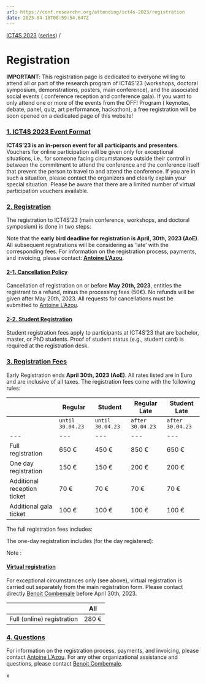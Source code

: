 ```yaml
---
url: https://conf.researchr.org/attending/ict4s-2023/registration
date: 2023-04-18T08:59:54.647Z
---
```


[ICT4S 2023](https://conf.researchr.org/home/ict4s-2023) ([series](https://conf.researchr.org/series/ict4s)) /

Registration
============

**IMPORTANT**: This registration page is dedicated to everyone willing to attend all or part of the research program of
ICT4S’23 (workshops, doctoral symposium, demonstrations, posters, main conference), and the associated social events (
conference reception and conference gala). If you want to only attend one or more of the events from the OFF! Program (
keynotes, debate, panel, quiz, art performance, hackathon), a free registration will be soon opened on a dedicated page
of this website!

### [1\. ICT4S 2023 Event Format](#1-ict4s-2023-event-format)

**ICT4S’23 is an in-person event for all participants and presenters**. Vouchers for online participation will be given
only for exceptional situations, i.e., for someone facing circumstances outside their control in between the commitment
to attend the conference and the conference itself that prevent the person to travel to and attend the conference. If
you are in such a situation, please contact the organizers and clearly explain your special situation. Please be aware
that there are a limited number of virtual participation vouchers available.

### [2\. Registration](#2-registration)

The registration to ICT4S’23 (main conference, workshops, and doctoral symposium) is done in two steps:

Note that the **early bird deadline for registration is April, 30th, 2023 (AoE)**. All subsequent registrations will be
considering as ‘late’ with the corresponding fees. For information on the registration process, payments, and invoicing,
please contact: **[Antoine L’Azou](mailto:antoine.l-azou@irisa.fr)**.

#### [2-1. Cancellation Policy](#2-1-cancellation-policy)

Cancellation of registration on or before **May 20th, 2023**, entitles the registrant to a refund, minus the processing
fees (50€). No refunds will be given after May 20th, 2023. All requests for cancellations must be submitted
to [Antoine L’Azou](mailto:antoine.l-azou@irisa.fr).

#### [2-2. Student Registration](#2-2-student-registration)

Student registration fees apply to participants at ICT4S’23 that are bachelor, master, or PhD students. Proof of student
status (e.g., student card) is required at the registration desk.

### [3\. Registration Fees](#3-registration-fees)

Early Registration ends **April 30th, 2023 (AoE)**. All rates listed are in Euro and are inclusive of all taxes. The
registration fees come with the following rules:

|                             | Regular          | Student          | Regular Late     | Student Late     |
|-----------------------------|------------------|------------------|------------------|------------------|
|                             | `until 30.04.23` | `until 30.04.23` | `after 30.04.23` | `after 30.04.23` |
| ---                         | ---              | ---              | ---              | ---              |
| Full registration           | 650 €            | 450 €            | 850 €            | 650 €            |
| One day registration        | 150 €            | 150 €            | 200 €            | 200 €            |
| Additional reception ticket | 70 €             | 70 €             | 70 €             | 70 €             |
| Additional gala ticket      | 100 €            | 100 €            | 100 €            | 100 €            |

The full registration fees includes:

The one-day registration includes (for the day registered):

Note :

#### [Virtual registration](#virtual-registration)

For exceptional circumstances only (see above), virtual registration is carried out separately from the main
registration form. Please contact directly [Benoit Combemale](mailto:benoit.combemale@irisa.fr) before April 30th, 2023.

|                            | All   |
|----------------------------|-------|
| Full (online) registration | 280 € |

### [4\. Questions](#4-questions)

For information on the registration process, payments, and invoicing, please
contact [Antoine L’Azou](mailto:antoine.l-azou@irisa.fr). For any other organizational assistance and questions, please
contact [Benoit Combemale](mailto:benoit.combemale@irisa.fr).

x
